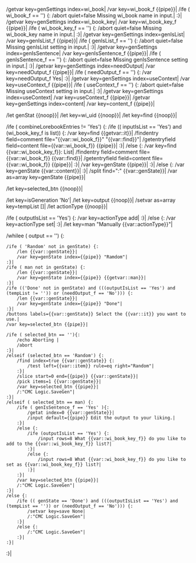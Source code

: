 /getvar key=genSettings index=wi_book|
/var key=wi_book_f {{pipe}}|
/ife ( wi_book_f == '') {:
	/abort quiet=false Missing wi_book name in input.|
:}|
/getvar key=genSettings index=wi_book_key|
/var key=wi_book_key_f {{pipe}}|
/ife ( wi_book_key_f == '') {:
	/abort quiet=false Missing wi_book_key name in input.|
:}|
/getvar key=genSettings index=genIsList|
/var key=genIsList_f {{pipe}}|
/ife ( genIsList_f == '') {:
	/abort quiet=false Missing genIsList setting in input.|
:}|
/getvar key=genSettings index=genIsSentence|
/var key=genIsSentence_f {{pipe}}|
/ife ( genIsSentence_f == '') {:
	/abort quiet=false Missing genIsSentence setting in input.|
:}|
/getvar key=genSettings index=needOutput|
/var key=needOutput_f {{pipe}}|
/ife ( needOutput_f == '') {:
	/var key=needOutput_f Yes|
:}|
/getvar key=genSettings index=useContext|
/var key=useContext_f {{pipe}}|
/ife ( useContext_f == '') {:
	/abort quiet=false Missing useContext setting in input.|
:}|
/getvar key=genSettings index=useContext|
/var key=useContext_f {{pipe}}|
/getvar key=genSettings index=content|
/var key=content_f {{pipe}}|


/let genStat {{noop}}|
/let key=wi_uid {{noop}}|
/let key=find {{noop}}|

/ife ( combineLorebookEntries != 'Yes') {:
	/ife (( inputIsList == 'Yes') and (wi_book_key_f is list)) {:
		/var key=find {{getvar::it}}|
		/findentry field=comment file="{{var::wi_book_f}}" "{{var::find}}"|
		/getentryfield field=content file={{var::wi_book_f}} {{pipe}}|
	:}|
	/else {:
		/var key=find {{var::wi_book_key_f}}: List|
		/findentry field=comment file={{var::wi_book_f}} {{var::find}}|
		/getentryfield field=content file={{var::wi_book_f}} {{pipe}}|
	:}|
	/var key=genState {{pipe}}|
:}|
/else {:
	/var key=genState {{var::content}}|
:}|
/split find=":" {{var::genState}}|
/var as=array key=genState {{pipe}}|

/let key=selected_btn {{noop}}|

/let key=isGeneration 'No'|
/let key=output {{noop}}|
/setvar as=array key=tempList []|
/let actionType {{noop}}|

/ife ( outputIsList == 'Yes') {:
	/var key=actionType add|
:}|
/else {:
	/var key=actionType set|
:}|
/let key=man "Manually {{var::actionType}}"|

/whilee ( output == '') {:
	
	/ife ( 'Random' not in genState) {:
		/len {{var::genState}}|
		/var key=genState index={{pipe}} "Ramdom"|
	:}|
	/ife ( man not in genState) {:
		/len {{var::genState}}|
		/var key=genState index={{pipe}} {{getvar::man}}|
	:}|
	/ife (('Done' not in genState) and (((outputIsList == 'Yes') and (tempList != '')) or (needOutput_f == 'No'))) {:
		/len {{var::genState}}|
		/var key=genState index={{pipe}} "Done"|
	:}|
	/buttons labels={{var::genState}} Select the {{var::it}} you want to use.|
	/var key=selected_btn {{pipe}}|
	
	/ife ( selected_btn == ''){:
		/echo Aborting |
		/abort
	:}|
	/elseif (selected_btn == 'Random') {:
		/find index=true {{var::genState}} {:
			/test left={{var::item}} rule=eq right="Random"|
		:}|
		/slice start=0 end={{pipe}} {{var::genState}}|
		/pick items=1 {{var::genState}}|
		/var key=selected_btn {{pipe}}|
		/:"CMC Logic.SaveGen"|
	:}|
	/elseif ( selected_btn == man) {:
		/ife ( genIsSentence_f == 'Yes' ){:
			/getat index=0 {{var::genState}}|
			/input default={{pipe}} Edit the output to your liking.|
		:}|
		/else {:
			/ife (outputIsList == 'Yes') {:
				/input rows=8 What {{var::wi_book_key_f}} do you like to add to the {{var::wi_book_key_f}} list?|
			:}|
			/else {:
				/input rows=8 What {{var::wi_book_key_f}} do you like to set as {{var::wi_book_key_f}} list?|
			:}|
		:}|
		/var key=selected_btn {{pipe}}|
		/:"CMC Logic.SaveGen"|
	:}|
	/else {:
		/ife (( genState == 'Done') and (((outputIsList == 'Yes') and (tempList == '')) or (needOutput_f == 'No'))) {:
			/setvar key=save None|
			/:"CMC Logic.SaveGen"|
		:}|
		/else {:
			/:"CMC Logic.SaveGen"|
		:}|
	:}|
:}|